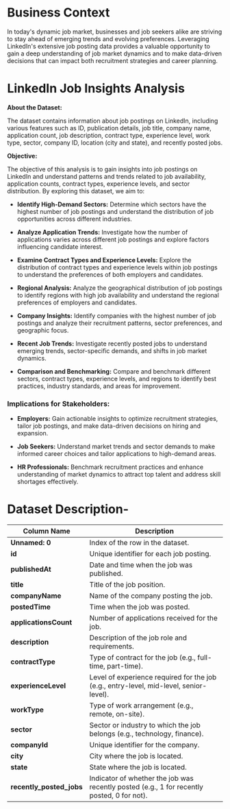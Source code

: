 # Business Context

In today's dynamic job market, businesses and job seekers alike are striving to stay ahead of emerging trends and evolving preferences. Leveraging LinkedIn's extensive job posting data provides a valuable opportunity to gain a deep understanding of job market dynamics and to make data-driven decisions that can impact both recruitment strategies and career planning.

# LinkedIn Job Insights Analysis

**About the Dataset:**

The dataset contains information about job postings on LinkedIn, including various features such as ID, publication details, job title, company name, application count, job description, contract type, experience level, work type, sector, company ID, location (city and state), and recently posted jobs.

**Objective:**

The objective of this analysis is to gain insights into job postings on LinkedIn and understand patterns and trends related to job availability, application counts, contract types, experience levels, and sector distribution. By exploring this dataset, we aim to:

- **Identify High-Demand Sectors:** Determine which sectors have the highest number of job postings and understand the distribution of job opportunities across different industries.

- **Analyze Application Trends:** Investigate how the number of applications varies across different job postings and explore factors influencing candidate interest.

- **Examine Contract Types and Experience Levels:** Explore the distribution of contract types and experience levels within job postings to understand the preferences of both employers and candidates.

- **Regional Analysis:** Analyze the geographical distribution of job postings to identify regions with high job availability and understand the regional preferences of employers and candidates.

- **Company Insights:** Identify companies with the highest number of job postings and analyze their recruitment patterns, sector preferences, and geographic focus.

- **Recent Job Trends:** Investigate recently posted jobs to understand emerging trends, sector-specific demands, and shifts in job market dynamics.

- **Comparison and Benchmarking:** Compare and benchmark different sectors, contract types, experience levels, and regions to identify best practices, industry standards, and areas for improvement.

### Implications for Stakeholders:

- **Employers:** Gain actionable insights to optimize recruitment strategies, tailor job postings, and make data-driven decisions on hiring and expansion.

- **Job Seekers:** Understand market trends and sector demands to make informed career choices and tailor applications to high-demand areas.

- **HR Professionals:** Benchmark recruitment practices and enhance understanding of market dynamics to attract top talent and address skill shortages effectively.

# Dataset Description-
| **Column Name**                   | **Description**                                                                                 |
|-----------------------------------|-------------------------------------------------------------------------------------------------|
| **Unnamed: 0**                    | Index of the row in the dataset.                                                                |
| **id**                            | Unique identifier for each job posting.                                                         |
| **publishedAt**                   | Date and time when the job was published.                                                       |
| **title**                         | Title of the job position.                                                                      |
| **companyName**                   | Name of the company posting the job.                                                            |
| **postedTime**                    | Time when the job was posted.                                                                   |
| **applicationsCount**             | Number of applications received for the job.                                                    |
| **description**                  | Description of the job role and requirements.                                                   |
| **contractType**                  | Type of contract for the job (e.g., full-time, part-time).                                     |
| **experienceLevel**               | Level of experience required for the job (e.g., entry-level, mid-level, senior-level).          |
| **workType**                      | Type of work arrangement (e.g., remote, on-site).                                               |
| **sector**                        | Sector or industry to which the job belongs (e.g., technology, finance).                       |
| **companyId**                     | Unique identifier for the company.                                                               |
| **city**                          | City where the job is located.                                                                  |
| **state**                         | State where the job is located.                                                                 |
| **recently_posted_jobs**          | Indicator of whether the job was recently posted (e.g., 1 for recently posted, 0 for not).    |
